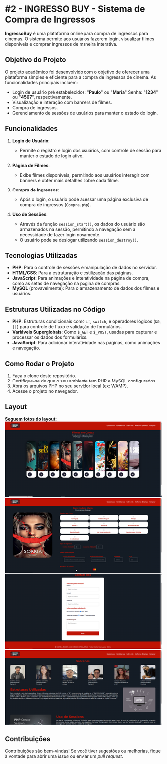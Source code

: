# #2 - INGRESSO BUY - Sistema de Compra de Ingressos
**IngressoBuy** é uma plataforma online para compra de ingressos para cinemas. O sistema permite aos usuários fazerem login, visualizar filmes disponíveis e comprar ingressos de maneira interativa.

## Objetivo do Projeto
O projeto acadêmico foi desenvolvido com o objetivo de oferecer uma plataforma simples e eficiente para a compra de ingressos de cinema. As funcionalidades principais incluem:
- Login de usuário pré estabelecidos: "**Paulo**" ou "**Maria**"
  Senha: "**1234**" ou "**4567**", respectivamente.
- Visualização e interação com banners de filmes.
- Compra de ingressos.
- Gerenciamento de sessões de usuários para manter o estado do login.

## Funcionalidades
1. **Login de Usuário**:
   - Permite o registro e login dos usuários, com controle de sessão para manter o estado de login ativo.
   
2. **Página de Filmes**:
   - Exibe filmes disponíveis, permitindo aos usuários interagir com banners e obter mais detalhes sobre cada filme.

3. **Compra de Ingressos**:
   - Após o login, o usuário pode acessar uma página exclusiva de compra de ingressos (`Compra.php`).

4. **Uso de Sessões**:
   - Através da função `session_start()`, os dados do usuário são armazenados na sessão, permitindo a navegação sem a necessidade de fazer login novamente.
   - O usuário pode se deslogar utilizando `session_destroy()`.

## Tecnologias Utilizadas
- **PHP**: Para o controle de sessões e manipulação de dados no servidor.
- **HTML/CSS**: Para a estruturação e estilização das páginas.
- **JavaScript**: Para animações e interatividade na página de compra, como as setas de navegação na página de compras.
- **MySQL** (provavelmente): Para o armazenamento de dados dos filmes e usuários.

## Estruturas Utilizadas no Código
- **PHP**: Estruturas condicionais como `if`, `switch`, e operadores lógicos (`&&`, `||`) para controle de fluxo e validação de formulários.
- **Variáveis Superglobais**: Como `$_GET` e `$_POST`, usadas para capturar e processar os dados dos formulários.
- **JavaScript**: Para adicionar interatividade nas páginas, como animações e navegação.

## Como Rodar o Projeto
1. Faça o clone deste repositório.
2. Certifique-se de que o seu ambiente tem PHP e MySQL configurados.
3. Abra os arquivos PHP no seu servidor local (ex: WAMP).
4. Acesse o projeto no navegador.

## Layout
**Seguem fotos do layout:**
![home.PNG](https://github.com/AbreuGB/Desenvolvedor/blob/ingresso_cinema/layout/home.PNG)
![compra.PNG](https://raw.githubusercontent.com/AbreuGB/Desenvolvedor/refs/heads/ingresso_cinema/layout/compra.PNG)
![contate-nos.PNG](https://raw.githubusercontent.com/AbreuGB/Desenvolvedor/refs/heads/ingresso_cinema/layout/contate-nos.PNG)
![sobre-nos.PNG](https://raw.githubusercontent.com/AbreuGB/Desenvolvedor/refs/heads/ingresso_cinema/layout/sobre-nos.PNG)

## Contribuições
Contribuições são bem-vindas! Se você tiver sugestões ou melhorias, fique à vontade para abrir uma *issue* ou enviar um *pull request*.
